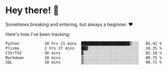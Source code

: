 # Hey there! 👋
Sometimes breaking and entering, but always a beginner. ❤️

Here's how I've been tracking:
<!--START_SECTION:waka-->

```txt
Python           20 hrs 21 mins  █████████████████████▒░░░   85.42 %
Prisma           2 hrs 27 mins   ██▓░░░░░░░░░░░░░░░░░░░░░░   10.35 %
CSV/TSV          30 mins         ▓░░░░░░░░░░░░░░░░░░░░░░░░   02.10 %
Markdown         10 mins         ▒░░░░░░░░░░░░░░░░░░░░░░░░   00.75 %
SQL              10 mins         ▒░░░░░░░░░░░░░░░░░░░░░░░░   00.71 %
```

<!--END_SECTION:waka-->
